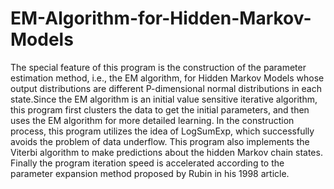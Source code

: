 # EM-Algorithm-for-Hidden-Markov-Models
The special feature of this program is the construction of the parameter estimation method, i.e., 
the EM algorithm, for Hidden Markov Models whose output distributions are different
P-dimensional normal distributions in each state.Since the EM algorithm is an initial value sensitive iterative algorithm, 
this program first clusters the data to get the initial parameters, 
and then uses the EM algorithm for more detailed learning. 
In the construction process, this program utilizes the idea of LogSumExp, 
which successfully avoids the problem of data underflow. 
This program also implements the Viterbi algorithm to make predictions about the hidden Markov chain states. 
Finally the program iteration speed is accelerated according to the parameter expansion method proposed by Rubin in his 1998 article.

